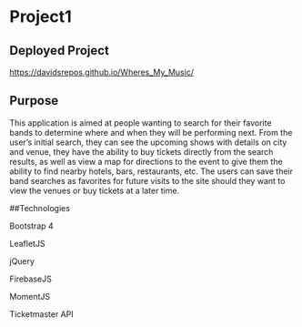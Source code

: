 # Project1

## Deployed Project
https://davidsrepos.github.io/Wheres_My_Music/

## Purpose

This application is aimed at people wanting to search for their favorite bands to determine where and when they will be performing next. From the user’s initial search, they can see the upcoming shows with details on city and venue, they have the ability to buy tickets directly from the search results, as well as view a map for directions to the event to give them the ability to find nearby hotels, bars, restaurants, etc.
The users can save their band searches as favorites for future visits to the site should they want to view the venues or buy tickets at a later time.

##Technologies

Bootstrap 4

LeafletJS

jQuery

FirebaseJS

MomentJS

Ticketmaster API

